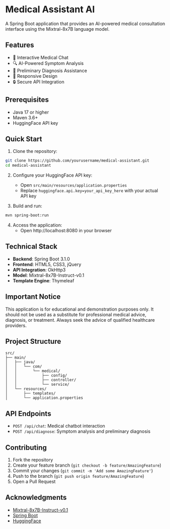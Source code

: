 # Medical Assistant AI

A Spring Boot application that provides an AI-powered medical consultation interface using the Mixtral-8x7B language model.

## Features

- 🏥 Interactive Medical Chat
- 🔍 AI-Powered Symptom Analysis
- 💉 Preliminary Diagnosis Assistance
- 📱 Responsive Design
- 🔒 Secure API Integration

## Prerequisites

- Java 17 or higher
- Maven 3.6+
- HuggingFace API key

## Quick Start

1. Clone the repository:
```bash
git clone https://github.com/yourusername/medical-assistant.git
cd medical-assistant
```

2. Configure your HuggingFace API key:
   - Open `src/main/resources/application.properties`
   - Replace `huggingface.api.key=your_api_key_here` with your actual API key

3. Build and run:
```bash
mvn spring-boot:run
```

4. Access the application:
   - Open http://localhost:8080 in your browser

## Technical Stack

- **Backend**: Spring Boot 3.1.0
- **Frontend**: HTML5, CSS3, jQuery
- **API Integration**: OkHttp3
- **Model**: Mixtral-8x7B-Instruct-v0.1
- **Template Engine**: Thymeleaf

## Important Notice

This application is for educational and demonstration purposes only. It should not be used as a substitute for professional medical advice, diagnosis, or treatment. Always seek the advice of qualified healthcare providers.

## Project Structure

```
src/
├── main/
│   ├── java/
│   │   └── com/
│   │       └── medical/
│   │           ├── config/
│   │           ├── controller/
│   │           └── service/
│   └── resources/
│       ├── templates/
│       └── application.properties
```

## API Endpoints

- `POST /api/chat`: Medical chatbot interaction
- `POST /api/diagnose`: Symptom analysis and preliminary diagnosis

## Contributing

1. Fork the repository
2. Create your feature branch (`git checkout -b feature/AmazingFeature`)
3. Commit your changes (`git commit -m 'Add some AmazingFeature'`)
4. Push to the branch (`git push origin feature/AmazingFeature`)
5. Open a Pull Request

## Acknowledgments

- [Mixtral-8x7B-Instruct-v0.1](https://huggingface.co/mistralai/Mixtral-8x7B-Instruct-v0.1)
- [Spring Boot](https://spring.io/projects/spring-boot)
- [HuggingFace](https://huggingface.co/)
